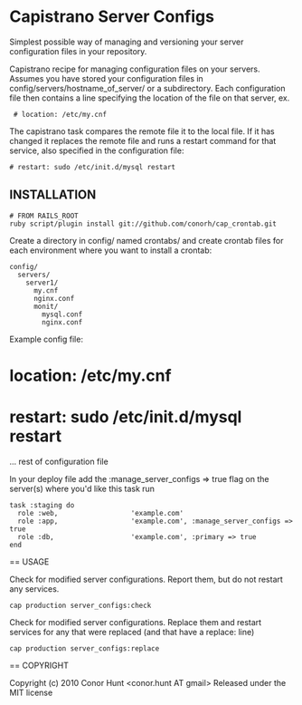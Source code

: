 Capistrano Server Configs
=========================

Simplest possible way of managing and versioning your server configuration files in your repository.

Capistrano recipe for managing configuration files on your servers. Assumes you have stored your configuration files
in config/servers/hostname_of_server/ or a subdirectory. Each configuration file then contains a line specifying the
location of the file on that server, ex.
   
     # location: /etc/my.cnf

The capistrano task compares the remote file it to the local file. If it has changed it replaces the
remote file and runs a restart command for that service, also specified in the configuration file:

    # restart: sudo /etc/init.d/mysql restart

INSTALLATION
------------

    # FROM RAILS_ROOT
    ruby script/plugin install git://github.com/conorh/cap_crontab.git

Create a directory in config/ named crontabs/ and create crontab files for each
environment where you want to install a crontab:

    config/
      servers/
        server1/
          my.cnf
          nginx.conf
          monit/
            mysql.conf
            nginx.conf

Example config file:

  # location: /etc/my.cnf
  # restart: sudo /etc/init.d/mysql restart
  
  ... rest of configuration file

In your deploy file add the :manage_server_configs => true flag on the server(s) where you'd
like this task run

    task :staging do
      role :web,                  'example.com'
      role :app,                  'example.com', :manage_server_configs => true
      role :db,                   'example.com', :primary => true
    end

== USAGE

Check for modified server configurations. Report them, but do not restart any services.

    cap production server_configs:check

Check for modified server configurations. Replace them and restart services for any that were replaced (and that have a replace: line)

    cap production server_configs:replace

== COPYRIGHT

Copyright (c) 2010 Conor Hunt <conor.hunt AT gmail>
Released under the MIT license